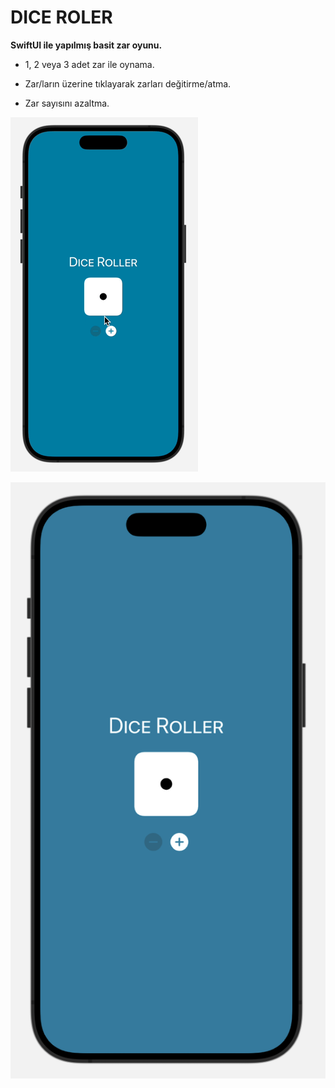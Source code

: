 # DICE ROLER

**SwiftUI ile yapılmış basit zar oyunu.**

- 1, 2 veya 3 adet zar ile oynama.

- Zar/ların üzerine tıklayarak zarları değitirme/atma.

- Zar sayısını azaltma.



![](QuickTime_movie.gif)

![](dice_roll.png)
